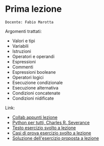 # Prima lezione

`Docente: Fabio Marotta`

Argomenti trattati:
- Valori e tipi
- Variabili
- Istruzioni
- Operatori e operandi
- Espressioni
- Commenti
- Espressioni booleane
- Operatori logici
- Esecuzione condizionale
- Esecuzione alternativa
- Condizioni concatenate
- Condizioni nidificate

Link:
- [Collab appunti lezione](https://colab.research.google.com/drive/1sxMWT8LxJIBDZChiQ_TIbi0rgbpDxwNK)
- [Python per tutti, Charles R. Severance](https://do1.dr-chuck.com/pythonlearn/IT_it/pythonlearn.pdf)
- [Testo esercizio svolto a lezione](https://cyberchallenge.it/media/public/training/2023-pretest.pdf)
- [Casi di prova esercizio svolto a lezione](https://cyberchallenge.it/media/public/training/2023-pretest-dataset.zip)
- [Soluzione dell'esercizio proposta a lezione]()
